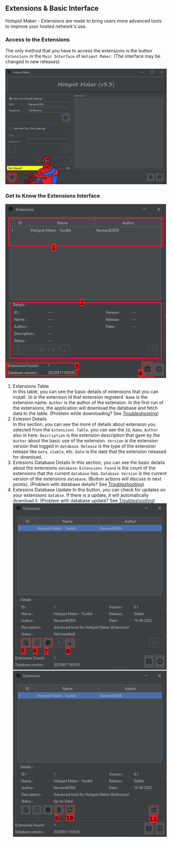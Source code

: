 ## Extensions & Basic Interface

Hotspot Maker  - Extensions are made to bring users more advanced tools to improve your hosted network's use.

### Access to the Extensions

The only method that you have to access the extensions is the button `Extensions` in the `Main Interface` of `Hotspot Maker`. (The interface may be changed in new releases)

![Extensions button in Hotspot Maker](../Media/ExtesionsButton.jpg)

### Get to Know the Extensions Interface

![Interface 0](../Media/Interface0.PNG "Interface 0")
1. Extensions Table\
   In this table, you can see the basic details of extensions that you can install. `ID` is the extension id that extension registerd. `Name` is the extension name. `Author` is the author of the extension. In the first run of the extensions, the application will download the database and fetch data to the table. (Problem while downloading? See [Troubleshooting][trubelshoot doc])
2. Extesion Details\
   In this section, you can see the more of details about extension you selected from the `Extensions Table`. you can see the `ID`, `Name`, `Author` also in here. `Description` is the extension description that gave by the `Author` about the basic use of the extension. `Version` is the extension version that logged in `database`. `Release` is the type of the extension release like `beta`, `stable`, etc. `Date` is the date that the extension released for download.
3. Extesions Database Details
   In this section, you can see the basic details about the extensions `database`. `Extensions Found` is the count of the extensions that the current `database` has. `Database Version` is the current version of the extensions `database`. (Button actions will discuss in next points). (Problem with database details? See [Troubleshooting][trubelshoot doc])
4. Extesions Database Update
   In this button, you can check for updates on your extensions `databse`. If there is a update, it will automatically download it. (Problem with database update? See [Troubleshooting][trubelshoot doc])
![Interface 1](../Media/Interface1.PNG "Interface 1")
![Interface 2](../Media/Interface2.PNG "Interface 2")

[trubelshoot doc]: 05.%20Troubleshooting.md